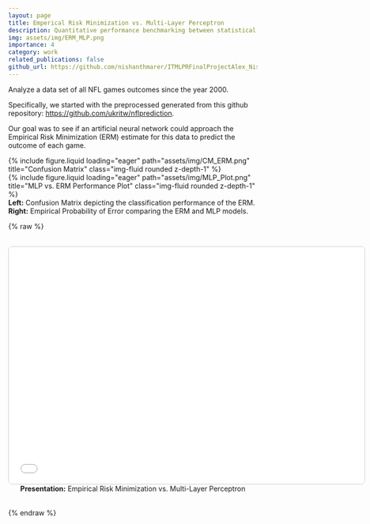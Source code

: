 ```yaml
---
layout: page
title: Emperical Risk Minimization vs. Multi-Layer Perceptron
description: Quantitative performance benchmarking between statistical and neural approaches
img: assets/img/ERM_MLP.png
importance: 4
category: work
related_publications: false
github_url: https://github.com/nishanthmarer/ITMLPRFinalProjectAlex_Nishanth
---
```


Analyze a data set of all NFL games outcomes since the year 2000.

Specifically, we started with the preprocessed generated from this github repository: https://github.com/ukritw/nflprediction.

Our goal was to see if an artificial neural network could approach the Empirical Risk Minimization (ERM) estimate for this data to predict the outcome of each game.

<div class="row">
    <div class="col-sm mt-3 mt-md-0">
        {% include figure.liquid loading="eager" path="assets/img/CM_ERM.png" title="Confusion Matrix" class="img-fluid rounded z-depth-1" %}
    </div>
    <div class="col-sm mt-3 mt-md-0">
        {% include figure.liquid loading="eager" path="assets/img/MLP_Plot.png" title="MLP vs. ERM Performance Plot" class="img-fluid rounded z-depth-1" %}
    </div>
</div>
<div class="caption">
    <strong>Left:</strong> Confusion Matrix depicting the classification performance of the ERM.  
    <strong>Right:</strong> Empirical Probability of Error comparing the ERM and MLP models.
</div>

{% raw %}

<div style="text-align: center; margin-top: 2rem; margin-bottom: 2rem;">
    <iframe src="/assets/files/ERMvsMLP.pdf" width="720" height="480" style="border: 1px solid #ccc; border-radius: 8px;">
        This browser does not support PDFs. Please download the PDF to view it: 
        <a href="/assets/files/ERMvsMLP.pdf">Download PDF</a>.
    </iframe>
    <div class="caption">
        <strong>Presentation:</strong> Empirical Risk Minimization vs. Multi-Layer Perceptron
    </div>
</div>
{% endraw %}